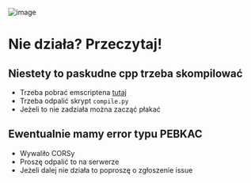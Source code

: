 ![image](https://github.com/user-attachments/assets/c0b0c966-1900-4ad0-937f-25f075c74d52)

# Nie działa? Przeczytaj!
## Niestety to paskudne cpp trzeba skompilować
- Trzeba pobrać emscriptena [tutaj](https://emscripten.org/docs/getting_started/downloads.html)
- Trzeba odpalić skrypt `compile.py`
- Jeżeli to nie zadziała można zacząć płakać

## Ewentualnie mamy error typu PEBKAC
- Wywaliło CORSy
- Proszę odpalić to na serwerze
- Jeżeli dalej nie działa to poproszę o zgłoszenie issue

